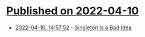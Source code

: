 # [Published on 2022-04-10](index.md)

* [2022-04-10, 14:57:52](https://news.ycombinator.com/item?id=30977481) - [Singleton Is a Bad Idea](https://nedbatchelder.com/blog/202204/singleton_is_a_bad_idea.html)
